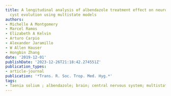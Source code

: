 ```yaml
---
title: A longitudinal analysis of albendazole treatment effect on neurocysticercosis
  cyst evolution using multistate models
authors:
- Michelle A Montgomery
- Marcel Ramos
- Elizabeth A Kelvin
- Arturo Carpio
- Alexander Jaramillo
- W Allen Hauser
- Hongbin Zhang
date: '2019-12-01'
publishDate: '2023-12-26T21:18:42.274551Z'
publication_types:
- article-journal
publication: '*Trans. R. Soc. Trop. Med. Hyg.*'
tags:
- Taenia solium ; albendazole; brain; central nervous system; multistate model; neurocysticercosis
---
```

